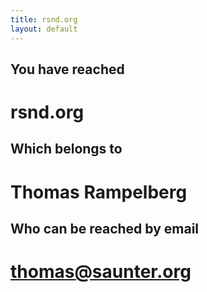 ```yaml
---
title: rsnd.org
layout: default
---
```



## You have reached

# rsnd.org

## Which belongs to

# Thomas Rampelberg

## Who can be reached by email

# thomas@saunter.org
